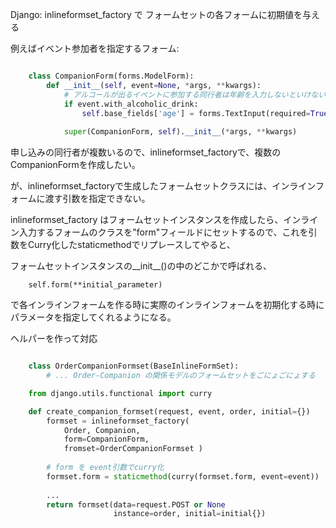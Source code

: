 Django: inlineformset_factory で フォームセットの各フォームに初期値を与える


例えばイベント参加者を指定するフォーム:

```py

    class CompanionForm(forms.ModelForm):
        def __init__(self, event=None, *args, **kwargs):
            # アルコールが出るイベントに参加する同行者は年齢を入力しないといけない
            if event.with_alcoholic_drink:
                self.base_fields['age'] = forms.TextInput(required=True)
                
            super(CompanionForm, self).__init__(*args, **kwargs)

```

申し込みの同行者が複数いるので、inlineformset_factoryで、複数のCompanionFormを作成したい。

が、inlineformset_factoryで生成したフォームセットクラスには、インラインフォームに渡す引数を指定できない。

inlineformset_factory はフォームセットインスタンスを作成したら、インライン入力するフォームのクラスを"form"フィールドにセットするので、これを引数をCurry化したstaticmethodでリプレースしてやると、

フォームセットインスタンスの__init__()の中のどこかで呼ばれる、

```
    self.form(**initial_parameter) 
```
 
で各インラインフォームを作る時に実際のインラインフォームを初期化する時にパラメータを指定してくれるようになる。


ヘルパーを作って対応

```py

    class OrderCompanionFormset(BaseInlineFormSet):
        # ... Order-Companion の関係モデルのフォームセットをごにょごにょする

    from django.utils.functional import curry

    def create_companion_formset(request, event, order, initial={})
        formset = inlineformset_factory(
            Order, Companion,
            form=CompanionForm,
            fromset=OrderCompanionFormset )
            
        # form を event引数でcurry化
        formset.form = staticmethod(curry(formset.form, event=event))
        
        ...
        return formset(data=request.POST or None
                       instance=order, initial=initial{})
        
```

